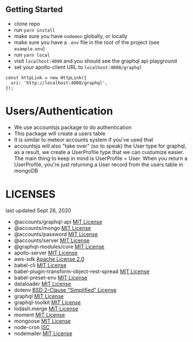 ## Getting Started

- clone repo
- run `yarn install`
- make sure you have `nodemon` globally, or locally
- make sure you have a `.env` file in the root of the project (see `example.env`)
- run `yarn local`
- visit `localhost:4000` and you should see the graphql api playground
- set your apollo-client URL to `localhost:4000/graphql`

```
const httpLink = new HttpLink({
  uri: 'http://localhost:4000/graphql',
});
```

# Users/Authentication

- We use accountsjs package to do authentication
- This package will create a users table
- It is similar to meteor accounts system if you've used that
- accountsjs will also "take over" (so to speak) the User type for graphql, as a result, we create a UserProfile type that we can custumize easier. The main thing to keep in mind is UserProfile = User. When you return a UserProfile, you're just returning a User record from the users table in mongoDB

# LICENSES

last updated Sept 26, 2020

- @accounts/graphql-api [MIT License](https://github.com/accounts-js/graphql/blob/master/LICENSE)
- @accounts/mongo [MIT License](https://github.com/accounts-js/graphql/blob/master/LICENSE)
- @accounts/password [MIT License](https://github.com/accounts-js/graphql/blob/master/LICENSE)
- @accounts/server [MIT License](https://github.com/accounts-js/graphql/blob/master/LICENSE)
- @graphql-modules/core [MIT License](https://github.com/Urigo/graphql-modules/blob/master/LICENSE.md)
- apollo-server [MIT License](https://github.com/apollographql/apollo-server/blob/main/LICENSE)
- aws-sdk [Apache License 2.0](https://github.com/aws/aws-sdk-js/blob/master/LICENSE.txt)
- babel-cli [MIT License](https://www.npmjs.com/package/babel-cli)
- babel-plugin-transform-object-rest-spread [MIT License](https://www.npmjs.com/package/babel-plugin-transform-object-rest-spread)
- babel-preset-env [MIT License](https://github.com/babel/babel-preset-env/blob/1.x/LICENSE)
- dataloader [MIT License](https://github.com/graphql/dataloader/blob/master/LICENSE)
- dotenv [BSD 2-Clause "Simplified" License](https://github.com/motdotla/dotenv/blob/master/LICENSE)
- graphql [MIT License](https://github.com/graphql/graphql-js/blob/master/LICENSE)
- graphql-toolkit [MIT License](https://github.com/graphql/graphql-js/blob/master/LICENSE)
- lodash.merge [MIT License](https://www.npmjs.com/package/lodash.merge)
- moment [MIT License](https://www.npmjs.com/package/moment)
- mongoose [MIT License](https://github.com/Automattic/mongoose/blob/master/LICENSE.md)
- node-cron [ISC](https://github.com/node-cron/node-cron/blob/master/LICENSE.md)
- nodemailer [MIT License](https://github.com/nodemailer/nodemailer/blob/master/LICENSE)
